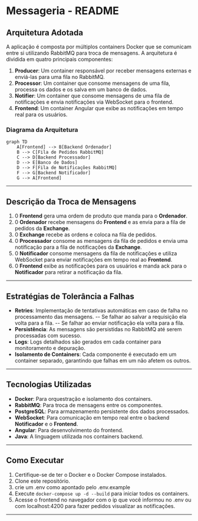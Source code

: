# Messageria - README

## Arquitetura Adotada

A aplicação é composta por múltiplos containers Docker que se comunicam entre si utilizando RabbitMQ para troca de mensagens. A arquitetura é dividida em quatro principais componentes:

1. **Producer**: Um container responsável por receber mensagens externas e enviá-las para uma fila no RabbitMQ.
2. **Processor**: Um container que consome mensagens de uma fila, processa os dados e os salva em um banco de dados.
3. **Notifier**: Um container que consome mensagens de uma fila de notificações e envia notificações via WebSocket para o frontend.
4. **Frontend**: Um container Angular que exibe as notificações em tempo real para os usuários.

### Diagrama da Arquitetura

```mermaid
graph TD
    A[Frontend] --> B[Backend Ordenador]
    B --> C[Fila de Pedidos RabbitMQ]
    C --> D[Backend Processador]
    D --> E[Banco de Dados]
    D --> F[Fila de Notificações RabbitMQ]
    F --> G[Backend Notificador]
    G --> A[Frontend]
```

---

## Descrição da Troca de Mensagens
1. 0 **Frontend** gera uma ordem de produto que manda para o **Ordenador**.
2. 0 **Ordenador** recebe mensagens do **Frontend** e as envia para a fila de pedidos da **Exchange**.
3. 0 **Exchange** recebe as ordens e coloca na fila de pedidos.
4. 0 **Processador** consome as mensagens da fila de pedidos e envia uma notificação para a fila de notificações da **Exchange**.
5. 0 **Notificador** consome mensagens da fila de notificações e utiliza WebSocket para enviar notificações em tempo real ao **Frontend**.
6. 0 **Frontend** exibe as notificações para os usuários e manda ack para o **Notificador** para retirar a notificação da fila.


---

## Estratégias de Tolerância a Falhas

- **Retries**: Implementação de tentativas automáticas em caso de falha no processamento das mensagens.
-- Se falhar ao salvar a requisição ela volta para a fila.
-- Se falhar ao enviar notificação ela volta para a fila.
- **Persistência**: As mensagens são persistidas no RabbitMQ até serem processadas com sucesso.
- **Logs**: Logs detalhados são gerados em cada container para monitoramento e depuração.
- **Isolamento de Containers**: Cada componente é executado em um container separado, garantindo que falhas em um não afetem os outros.

---

## Tecnologias Utilizadas

- **Docker**: Para orquestração e isolamento dos containers.
- **RabbitMQ**: Para troca de mensagens entre os componentes.
- **PostgreSQL**: Para armazenamento persistente dos dados processados.
- **WebSocket**: Para comunicação em tempo real entre o backend **Notificador** e o **Frontend**.
- **Angular**: Para desenvolvimento do frontend.
- **Java**: A linguagem utilizada nos containers backend.

---

## Como Executar

1. Certifique-se de ter o Docker e o Docker Compose instalados.
2. Clone este repositório.
3. crie um .env como apontado pelo .env.example
4. Execute `docker-compose up -d --build` para iniciar todos os containers.
5. Acesse o frontend no navegador com o ip que você informou no .env ou com localhost:4200 para fazer pedidos visualizar as notificações.

---


